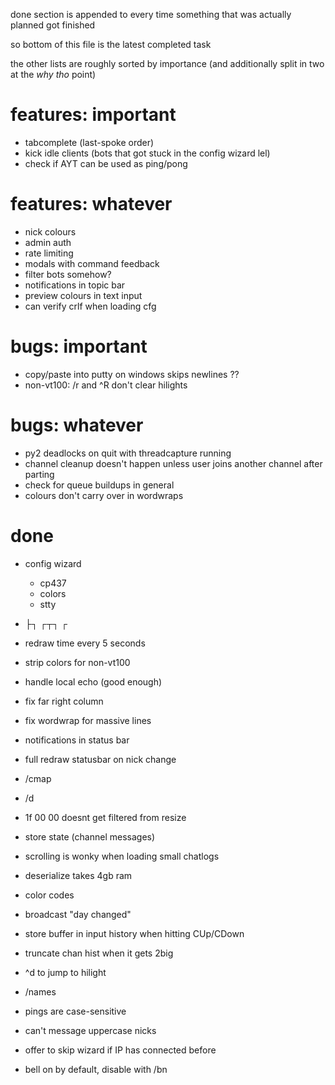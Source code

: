 done section is appended to every time something that was actually planned got finished

so bottom of this file is the latest completed task

the other lists are roughly sorted by importance (and additionally split in two at the *why tho* point)

# features: important

* tabcomplete (last-spoke order)
* kick idle clients (bots that got stuck in the config wizard lel)
* check if AYT can be used as ping/pong

# features: whatever

* nick colours
* admin auth
* rate limiting
* modals with command feedback
* filter bots somehow?
* notifications in topic bar
* preview colours in text input
* can verify crlf when loading cfg

# bugs: important

* copy/paste into putty on windows skips newlines ??
* non-vt100: /r and ^R don't clear hilights

# bugs: whatever

* py2 deadlocks on quit with threadcapture running
* channel cleanup doesn't happen unless user joins another channel after parting
* check for queue buildups in general
* colours don't carry over in wordwraps

# done

* config wizard
  * cp437
  * colors
  * stty

* ├┐ ┌┬┐ ┌ 
* redraw time every 5 seconds
* strip colors for non-vt100
* handle local echo  (good enough)
* fix far right column
* fix wordwrap for massive lines
* notifications in status bar
* full redraw statusbar on nick change
* /cmap
* /d
* 1f 00 00 doesnt get filtered from resize
* store state (channel messages)
* scrolling is wonky when loading small chatlogs
* deserialize takes 4gb ram
* color codes
* broadcast "day changed"
* store buffer in input history when hitting CUp/CDown
* truncate chan hist when it gets 2big
* ^d to jump to hilight
* /names
* pings are case-sensitive
* can't message uppercase nicks
* offer to skip wizard if IP has connected before
* bell on by default, disable with /bn

